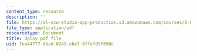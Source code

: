 ```yaml
---
content_type: resource
description: ''
file: https://ol-ocw-studio-app-production.s3.amazonaws.com/courses/6-042j-mathematics-for-computer-science-spring-2015/7ea44777dbad0249ebe78ffefd9f698c_v6axtBS6IF8.pdf
file_type: application/pdf
resourcetype: Document
title: 3play pdf file
uid: 7ea44777-dbad-0249-ebe7-8ffefd9f698c
---
```

